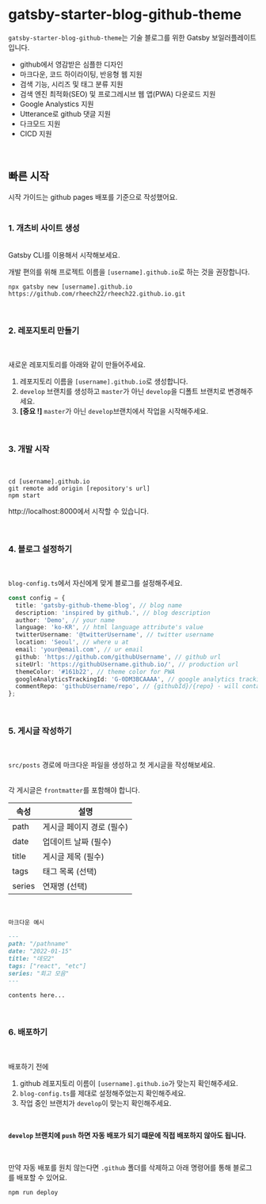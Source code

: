 # gatsby-starter-blog-github-theme

`gatsby-starter-blog-github-theme`는 기술 블로그를 위한 Gatsby 보일러플레이트입니다.  

- github에서 영감받은 심플한 디자인
- 마크다운, 코드 하이라이팅, 반응형 웹 지원
- 검색 기능, 시리즈 및 태그 분류 지원
- 검색 엔진 최적화(SEO) 및 프로그레시브 웹 앱(PWA) 다운로드 지원
- Google Analystics 지원
- Utterance로 github 댓글 지원
- 다크모드 지원
- CICD 지원

<br />

## 빠른 시작

시작 가이드는 github pages 배포를 기준으로 작성했어요.  
<br />

### 1. 개츠비 사이트 생성  
<br />
Gatsby CLI를 이용해서 시작해보세요.  

개발 편의를 위해 프로젝트 이름을 `[username].github.io`로 하는 것을 권장합니다.

```
npx gatsby new [username].github.io https://github.com/rheech22/rheech22.github.io.git
```
<br />

### 2. 레포지토리 만들기  
<br />

새로운 레포지토리를 아래와 같이 만들어주세요.  

1. 레포지토리 이름을 `[username].github.io`로 생성합니다.
2. `develop` 브랜치를 생성하고 `master`가 아닌 `develop`을 디폴트 브랜치로 변경해주세요.
3. **[중요 !]** `master`가 아닌 `develop`브랜치에서 작업을 시작해주세요.

<br />

### 3. 개발 시작  
<br />

```
cd [username].github.io
git remote add origin [repository's url]
npm start
```
http://localhost:8000에서 시작할 수 있습니다.

<br />

### 4. 블로그 설정하기  
<br />

`blog-config.ts`에서 자신에게 맞게 블로그를 설정해주세요.

```ts
const config = {
  title: 'gatsby-github-theme-blog', // blog name
  description: 'inspired by github.', // blog description
  author: 'Demo', // your name
  language: 'ko-KR', // html language attribute's value
  twitterUsername: '@twitterUsername', // twitter username
  location: 'Seoul', // where u at
  email: 'your@email.com', // ur email
  github: 'https://github.com/githubUsername', // github url
  siteUrl: 'https://githubUsername.github.io/', // production url
  themeColor: '#161b22', // theme color for PWA
  googleAnalyticsTrackingId: 'G-0DM3BCAAAA', // google analytics tracking id
  commentRepo: 'githubUsername/repo', // {githubId}/{repo} - will contain comments
};
```
<br />

### 5. 게시글 작성하기  
<br />

`src/posts` 경로에 마크다운 파일을 생성하고 첫 게시글을 작성해보세요.  
<br />

각 게시글은 `frontmatter`를 포함해야 합니다.

| 속성   | 설명                      |
| ------ | ------------------------- |
| path   | 게시글 페이지 경로 (필수) |
| date   | 업데이트 날짜 (필수)      |
| title  | 게시글 제목 (필수)        |
| tags   | 태그 목록 (선택)          |
| series | 연재명 (선택)             |

<br />

`마크다운 예시`
```md
---
path: "/pathname"
date: "2022-01-15"
title: "데모2" 
tags: ["react", "etc"]
series: "회고 모음"
---

contents here...
```
<br />

### 6. 배포하기
<br />
     
배포하기 전에
1. github 레포지토리 이름이 `[username].github.io`가 맞는지 확인해주세요.
2. `blog-config.ts`를 제대로 설정해주었는지 확인해주세요.
3. 작업 중인 브랜치가 `develop`이 맞는지 확인해주세요.

<br />

**`develop` 브랜치에 `push` 하면 자동 배포가 되기 떄문에 직접 배포하지 않아도 됩니다.**

<br />

만약 자동 배포를 원치 않는다면 `.github` 폴더를 삭제하고 아래 명령어를 통해 블로그를 배포할 수 있어요.

```
npm run deploy
```


